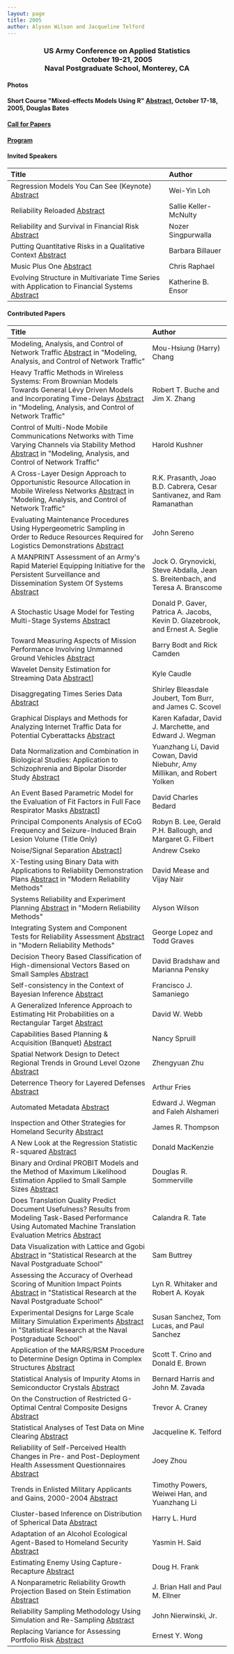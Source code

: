 ```yaml
---
layout: page
title: 2005
author: Alyson Wilson and Jacqueline Telford
---
```

<div align="center"><h3>US Army Conference on Applied Statistics<br>
October 19-21, 2005<br>
Naval Postgraduate School, Monterey, CA</h3></div>


#### Photos

#### Short Course "Mixed-effects Models Using R" [Abstract](https://alysongwilson.github.io/ACAS/DOE6/ACAS11Tutorial.pdf#page=1), October 17-18, 2005, Douglas Bates

#### [Call for Papers](https://alysongwilson.github.io/ACAS/DOE6/ACAS11Call_for_Papers.pdf#page=1)

#### [Program](https://alysongwilson.github.io/ACAS/DOE6/ACAS11Program.pdf#page=1)


#### Invited Speakers

| Title | Author |
| :--- | :--- |
| Regression Models You Can See (Keynote) [Abstract](https://alysongwilson.github.io/ACAS/DOE6/ACAS11Abstracts.pdf#page=1) | Wei-Yin Loh |
| Reliability Reloaded [Abstract](https://alysongwilson.github.io/ACAS/DOE6/ACAS11Abstracts.pdf#page=16) | Sallie Keller-McNulty
| Reliability and Survival in Financial Risk [Abstract](https://alysongwilson.github.io/ACAS/DOE6/ACAS11Abstracts.pdf#page=45) | Nozer Singpurwalla |
| Putting Quantitative Risks in a Qualitative Context [Abstract](https://alysongwilson.github.io/ACAS/DOE6/ACAS11Abstracts.pdf#page=25) | Barbara Billauer |
| Music Plus One [Abstract](https://alysongwilson.github.io/ACAS/DOE6/ACAS11Abstracts.pdf#page=44) | Chris Raphael |
| Evolving Structure in Multivariate Time Series with Application to Financial Systems [Abstract](https://alysongwilson.github.io/ACAS/DOE6/ACAS11Abstracts.pdf#page=49) | Katherine B. Ensor |
 

#### Contributed Papers

| Title | Author |
| :--- | :--- |
| Modeling, Analysis, and Control of Network Traffic [Abstract](https://alysongwilson.github.io/ACAS/DOE6/ACAS11Abstracts.pdf#page=2) in "Modeling, Analysis, and Control of Network Traffic" | Mou-Hsiung (Harry) Chang |
| Heavy Traffic Methods in Wireless Systems: From Brownian Models Towards General Lévy Driven Models and Incorporating Time-Delays [Abstract](https://alysongwilson.github.io/ACAS/DOE6/ACAS11Abstracts.pdf#page=3) in "Modeling, Analysis, and Control of Network Traffic" | Robert T. Buche and Jim X. Zhang |
| Control of Multi-Node Mobile Communications Networks with Time Varying Channels via Stability Method [Abstract](https://alysongwilson.github.io/ACAS/DOE6/ACAS11Abstracts.pdf#page=4) in "Modeling, Analysis, and Control of Network Traffic" | Harold Kushner |
| A Cross-Layer Design Approach to Opportunistic Resource Allocation in Mobile Wireless Networks [Abstract](https://alysongwilson.github.io/ACAS/DOE6/ACAS11Abstracts.pdf#page=5) in "Modeling, Analysis, and Control of Network Traffic" | R.K. Prasanth, Joao B.D. Cabrera, Cesar Santivanez, and Ram Ramanathan |
| Evaluating Maintenance Procedures Using Hypergeometric Sampling in Order to Reduce Resources Required for Logistics Demonstrations [Abstract](https://alysongwilson.github.io/ACAS/DOE6/ACAS11Abstracts.pdf#page=6) | John Sereno |
| A MANPRINT Assessment of an Army's Rapid Materiel Equipping Initiative for the Persistent Surveillance and Dissemination System Of Systems [Abstract](https://alysongwilson.github.io/ACAS/DOE6/ACAS11Abstracts.pdf#page=7) | Jock O. Grynovicki, Steve Abdalla, Jean S. Breitenbach, and Teresa A. Branscome |
| A Stochastic Usage Model for Testing Multi-Stage Systems [Abstract](https://alysongwilson.github.io/ACAS/DOE6/ACAS11Abstracts.pdf#page=8) | Donald P. Gaver, Patrica A. Jacobs, Kevin D. Glazebrook, and Ernest A. Seglie |
| Toward Measuring Aspects of Mission Performance Involving Unmanned Ground Vehicles [Abstract](https://alysongwilson.github.io/ACAS/DOE6/ACAS11Abstracts.pdf#page=9) | Barry Bodt and Rick Camden |
| Wavelet Density Estimation for Streaming Data [Abstract](https://alysongwilson.github.io/ACAS/DOE6/ACAS11Abstracts.pdf#page=10)] | Kyle Caudle |
| Disaggregating Times Series Data [Abstract](https://alysongwilson.github.io/ACAS/DOE6/ACAS11Abstracts.pdf#page=11) | Shirley Bleasdale Joubert, Tom Burr, and James C. Scovel |
| Graphical Displays and Methods for Analyzing Internet Traffic Data for Potential Cyberattacks [Abstract](https://alysongwilson.github.io/ACAS/DOE6/ACAS11Abstracts.pdf#page=12) | Karen Kafadar, David J. Marchette, and Edward J. Wegman |
| Data Normalization and Combination in Biological Studies: Application to Schizophrenia and Bipolar Disorder Study [Abstract](https://alysongwilson.github.io/ACAS/DOE6/ACAS11Abstracts.pdf#page=13) | Yuanzhang Li, David Cowan, David Niebuhr, Amy Millikan, and Robert Yolken |
| An Event Based Parametric Model for the Evaluation of Fit Factors in Full Face Respirator Masks [Abstract](https://alysongwilson.github.io/ACAS/DOE6/ACAS11Abstracts.pdf#page=14)] | David Charles Bedard |
| Principal Components Analysis of ECoG Frequency and Seizure-Induced Brain Lesion Volume (Title Only) | Robyn B. Lee, Gerald P.H. Ballough, and Margaret G. Filbert |
| Noise/Signal Separation [Abstract](https://alysongwilson.github.io/ACAS/DOE6/ACAS11Abstracts.pdf#page=15)] | Andrew Cseko |
| X-Testing using Binary Data with Applications to Reliability Demonstration Plans [Abstract](https://alysongwilson.github.io/ACAS/DOE6/ACAS11Abstracts.pdf#page=17) in "Modern Reliability Methods" | David Mease and Vijay Nair |
| Systems Reliability and Experiment Planning [Abstract](https://alysongwilson.github.io/ACAS/DOE6/ACAS11Abstracts.pdf#page=18) in "Modern Reliability Methods" | Alyson Wilson |
| Integrating System and Component Tests for Reliability Assessment [Abstract](https://alysongwilson.github.io/ACAS/DOE6/ACAS11Abstracts.pdf#page=19) in "Modern Reliability Methods" | George Lopez and Todd Graves |
| Decision Theory Based Classification of High-dimensional Vectors Based on Small Samples [Abstract](https://alysongwilson.github.io/ACAS/DOE6/ACAS11Abstracts.pdf#page=20) | David Bradshaw and Marianna Pensky |
| Self-consistency in the Context of Bayesian Inference [Abstract](https://alysongwilson.github.io/ACAS/DOE6/ACAS11Abstracts.pdf#page=21) | Francisco J. Samaniego |
| A Generalized Inference Approach to Estimating Hit Probabilities on a Rectangular Target [Abstract](https://alysongwilson.github.io/ACAS/DOE6/ACAS11Abstracts.pdf#page=22) | David W. Webb |
| Capabilities Based Planning & Acquisition (Banquet) [Abstract](https://alysongwilson.github.io/ACAS/DOE6/ACAS11Abstracts.pdf#page=23) | Nancy Spruill |
| Spatial Network Design to Detect Regional Trends in Ground Level Ozone [Abstract](https://alysongwilson.github.io/ACAS/DOE6/ACAS11Abstracts.pdf#page=24) | Zhengyuan Zhu |
| Deterrence Theory for Layered Defenses [Abstract](https://alysongwilson.github.io/ACAS/DOE6/ACAS11Abstracts.pdf#page=26) | Arthur Fries |
| Automated Metadata [Abstract](https://alysongwilson.github.io/ACAS/DOE6/ACAS11Abstracts.pdf#page=27) | Edward J. Wegman and Faleh Alshameri |
| Inspection and Other Strategies for Homeland Security [Abstract](https://alysongwilson.github.io/ACAS/DOE6/ACAS11Abstracts.pdf#page=28) | James R. Thompson |
| A New Look at the Regression Statistic R-squared [Abstract](https://alysongwilson.github.io/ACAS/DOE6/ACAS11Abstracts.pdf#page=29) | Donald MacKenzie |
| Binary and Ordinal PROBIT Models and the Method of Maximum Likelihood Estimation Applied to Small Sample Sizes [Abstract](https://alysongwilson.github.io/ACAS/DOE6/ACAS11Abstracts.pdf#page=30) | Douglas R. Sommerville |
| Does Translation Quality Predict Document Usefulness? Results from Modeling Task-Based Performance Using Automated Machine Translation Evaluation Metrics [Abstract](https://alysongwilson.github.io/ACAS/DOE6/ACAS11Abstracts.pdf#page=31) | Calandra R. Tate |
| Data Visualization with Lattice and Ggobi [Abstract](https://alysongwilson.github.io/ACAS/DOE6/ACAS11Abstracts.pdf#page=32) in "Statistical Research at the Naval Postgraduate School" | Sam Buttrey |
| Assessing the Accuracy of Overhead Scoring of Munition Impact Points [Abstract](https://alysongwilson.github.io/ACAS/DOE6/ACAS11Abstracts.pdf#page=33) in "Statistical Research at the Naval Postgraduate School" | Lyn R. Whitaker and Robert A. Koyak |
| Experimental Designs for Large Scale Military Simulation Experiments [Abstract](https://alysongwilson.github.io/ACAS/DOE6/ACAS11Abstracts.pdf#page=34) in "Statistical Research at the Naval Postgraduate School" | Susan Sanchez, Tom Lucas, and Paul Sanchez |
| Application of the MARS/RSM Procedure to Determine Design Optima in Complex Structures [Abstract](https://alysongwilson.github.io/ACAS/DOE6/ACAS11Abstracts.pdf#page=35) | Scott T. Crino and Donald E. Brown |
| Statistical Analysis of Impurity Atoms in Semiconductor Crystals [Abstract](https://alysongwilson.github.io/ACAS/DOE6/ACAS11Abstracts.pdf#page=36) | Bernard Harris and John M. Zavada |
| On the Construction of Restricted G-Optimal Central Composite Designs [Abstract](https://alysongwilson.github.io/ACAS/DOE6/ACAS11Abstracts.pdf#page=37) | Trevor A. Craney |
| Statistical Analyses of Test Data on Mine Clearing [Abstract](https://alysongwilson.github.io/ACAS/DOE6/ACAS11Abstracts.pdf#page=38) | Jacqueline K. Telford |
| Reliability of Self-Perceived Health Changes in Pre- and Post-Deployment Health Assessment Questionnaires [Abstract](https://alysongwilson.github.io/ACAS/DOE6/ACAS11Abstracts.pdf#page=39) | Joey Zhou |
| Trends in Enlisted Military Applicants and Gains, 2000-2004 [Abstract](https://alysongwilson.github.io/ACAS/DOE6/ACAS11Abstracts.pdf#page=40) | Timothy Powers, Weiwei Han, and Yuanzhang Li |
| Cluster-based Inference on Distribution of Spherical Data [Abstract](https://alysongwilson.github.io/ACAS/DOE6/ACAS11Abstracts.pdf#page=41) | Harry L. Hurd |
| Adaptation of an Alcohol Ecological Agent-Based to Homeland Security [Abstract](https://alysongwilson.github.io/ACAS/DOE6/ACAS11Abstracts.pdf#page=42) | Yasmin H. Said |
| Estimating Enemy Using Capture-Recapture [Abstract](https://alysongwilson.github.io/ACAS/DOE6/ACAS11Abstracts.pdf#page=43) | Doug H. Frank |
| A Nonparametric Reliability Growth Projection Based on Stein Estimation [Abstract](https://alysongwilson.github.io/ACAS/DOE6/ACAS11Abstracts.pdf#page=46) | J. Brian Hall and Paul M. Ellner |
| Reliability Sampling Methodology Using Simulation and Re-Sampling [Abstract](https://alysongwilson.github.io/ACAS/DOE6/ACAS11Abstracts.pdf#page=47) | John Nierwinski, Jr. |
| Replacing Variance for Assessing Portfolio Risk [Abstract](https://alysongwilson.github.io/ACAS/DOE6/ACAS11Abstracts.pdf#page=48) | Ernest Y. Wong |
